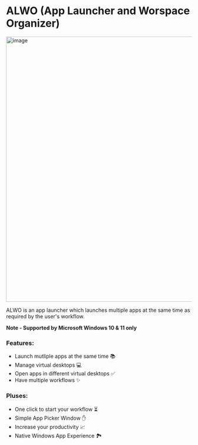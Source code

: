 # ALWO (App Launcher and Worspace Organizer)

<img width="1280" height="720" alt="image" src="https://github.com/user-attachments/assets/b507e68c-e8c8-4fc2-960b-e54278eee635" />

ALWO is an app launcher which launches multiple apps at the same time as required by the user's workflow.

**Note - Supported by Microsoft Windows 10 & 11 only**

### Features:
- Launch mutliple apps at the same time 📚
- Manage virtual desktops 💻
- Open apps in different virtual desktops ✅
- Have multiple workflows ✨

### Pluses:
- One click to start your workflow ⏳
- Simple App Picker Window ✋
- Increase your productivity 📈
- Native Windows App Experience 🏞
